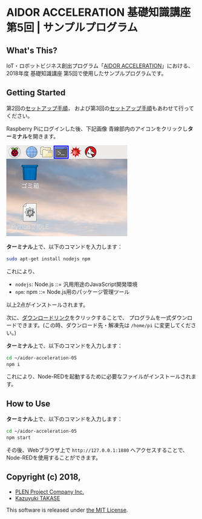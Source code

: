 AIDOR ACCELERATION 基礎知識講座 第5回 | サンプルプログラム
===============================================================================

What's This?
-------------------------------------------------------------------------------

IoT・ロボットビジネス創出プログラム「[AIDOR ACCELERATION](https://teqs.jp/acceleration)」における、
2018年度 基礎知識講座 第5回で使用したサンプルプログラムです。


Getting Started
-------------------------------------------------------------------------------

第2回の[セットアップ手順](https://github.com/Guvalif/aidor-acceleration-02/blob/master/README.md)，
および第3回の[セットアップ手順](https://github.com/Guvalif/aidor-acceleration-03/blob/master/README.md)もあわせて行ってください。

Raspberry Piにログインした後、下記画像 青線部内のアイコンをクリックし**ターミナル**を開きます。

![](.assets/desktop.png)

**ターミナル**上で、以下のコマンドを入力します：

```sh
sudo apt-get install nodejs npm
```

これにより、

- `nodejs`: Node.js ::= 汎用用途のJavaScript開発環境
- `npm`: npm ::= Node.js用のパッケージ管理ツール

以上2点がインストールされます。

次に、[ダウンロードリンク](https://github.com/Guvalif/aidor-acceleration-05/archive/master.zip)をクリックすることで、
プログラムを一式ダウンロードできます。(この時、ダウンロード先・解凍先は `/home/pi` に変更してください。)

**ターミナル**上で、以下のコマンドを入力します：

```sh
cd ~/aidor-acceleration-05
npm i
```

これにより、Node-REDを起動するために必要なファイルがインストールされます。


How to Use
-------------------------------------------------------------------------------

**ターミナル**上で、以下のコマンドを入力します：

```sh
cd ~/aidor-acceleration-05
npm start
```

その後、Webブラウザ上で `http://127.0.0.1:1880` へアクセスすることで、
Node-REDを使用することができます。


Copyright (c) 2018,
-------------------------------------------------------------------------------

- [PLEN Project Company Inc.](https://plen.jp)
- [Kazuyuki TAKASE](https://github.com/Guvalif)

This software is released under [the MIT License](http://opensource.org/licenses/mit-license.php).